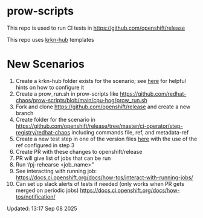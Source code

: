 # prow-scripts

This repo is used to run CI tests in https://github.com/openshift/release

This repo uses [krkn-hub](https://github.com/krkn-chaos/krkn-hub) templates 


# New Scenarios

1. Create a krkn-hub folder exists for the scenario; see [here](https://krkn-chaos.dev/docs/developers-guide/editing-krkn-hub/) for helpful hints on how to configure it
2. Create a prow_run.sh in prow-scripts like https://github.com/redhat-chaos/prow-scripts/blob/main/cpu-hog/prow_run.sh
3. Fork and clone https://github.com/openshift/release and create a new branch
4. Create folder for the scenario in https://github.com/openshift/release/tree/master/ci-operator/step-registry/redhat-chaos including commands file, ref, and metadata-ref
5. Create a new test step in one of the version files [here](https://github.com/openshift/release/tree/master/ci-operator/config/redhat-chaos/prow-scripts) with the use of the ref configured in step 3
6. Create PR with these changes to openshift/release
7. PR will give list of jobs that can be run
8. Run ‘/pj-rehearse <job_name>”
9. See interacting with running job: https://docs.ci.openshift.org/docs/how-tos/interact-with-running-jobs/
10. Can set up slack alerts of tests if needed (only works when PR gets merged on periodic jobs)
https://docs.ci.openshift.org/docs/how-tos/notification/



Updated: 13:17 Sep 08 2025

